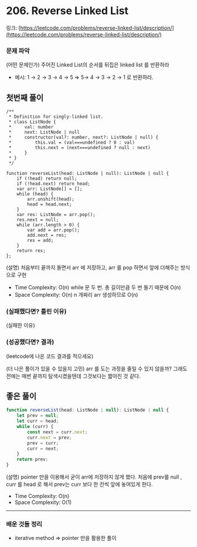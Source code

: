 # 206. Reverse Linked List

링크: [https://leetcode.com/problems/reverse-linked-list/description/](https://leetcode.com/problems/reverse-linked-list/description/)

### 문제 파악

(어떤 문제인가) 주어진 Linked List의 순서를 뒤집은 linked list 를 반환하라

- 예시: 1 → 2 → 3 → 4 → 5  ⇒ 5→ 4 → 3 → 2 → 1 로 반환하라.

## 첫번째 풀이

```tsx
/**
 * Definition for singly-linked list.
 * class ListNode {
 *     val: number
 *     next: ListNode | null
 *     constructor(val?: number, next?: ListNode | null) {
 *         this.val = (val===undefined ? 0 : val)
 *         this.next = (next===undefined ? null : next)
 *     }
 * }
 */

function reverseList(head: ListNode | null): ListNode | null {
    if (!head) return null;
    if (!head.next) return head;
    var arr: ListNode[] = [];
    while (head) {
        arr.unshift(head);
        head = head.next;
    }
    var res: ListNode = arr.pop();
    res.next = null;
    while (arr.length > 0) {
        var add = arr.pop();
        add.next = res;
        res = add;
    }
    return res;
};
```

(설명) 처음부터 끝까지 돌면서 arr 에 저장하고, arr 를 pop 하면서 앞에 더해주는 방식으로 구현

- Time Complexity: O(n) while 문 두 번. 총 길이만큼 두 번 돌기 때문에 O(n)
- Space Complexity: O(n) n 개짜리 arr 생성하므로 O(n)

### (실패했다면? 틀린 이유)

(실패한 이유)

### (성공했다면? 결과)

(leetcode에 나온 코드 결과를 적으세요)

(더 나은 풀이가 있을 수 있을지 고민) arr 를 도는 과정을 줄일 수 있지 않을까? 그래도 전에는 매번 끝까지 탐색시켰을텐데 그것보다는 짧아진 것 같다.

## 좋은 풀이

```jsx
function reverseList(head: ListNode | null): ListNode | null {
    let prev = null;
    let curr = head;
    while (curr) {
        const next = curr.next;
        curr.next = prev;
        prev = curr;
        curr = next;
    }
    return prev;
}
```

(설명) pointer 만을 이용해서 굳이 arr에 저장하지 않게 했다. 처음에 prev를 null , curr 를 head 로 해서 prev는 curr 보다 한 칸씩 앞에 놓여있게 한다.

- Time Complexity: O(n)
- Space Complexity: O(1)

---

### 배운 것들 정리

- iterative method ⇒ pointer 만을 활용한 풀이